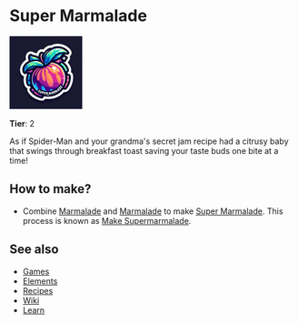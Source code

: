 # Super Marmalade

![](../images/item.supermarmalade.png)

**Tier**: 2

As if Spider-Man and your grandma's secret jam recipe had a citrusy baby that swings through breakfast toast saving your taste buds one bite at a time!

## How to make?

* Combine [Marmalade](/wiki/elements/marmalade) and [Marmalade](/wiki/elements/marmalade) to make [Super Marmalade](/wiki/elements/super-marmalade). This process is known as [Make Supermarmalade](/wiki/recipes/make-supermarmalade).

## See also

* [Games](/wiki/games)
* [Elements](/wiki/elements)
* [Recipes](/wiki/recipes)
* [Wiki](/wiki/index)
* [Learn](/learn/index)